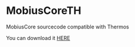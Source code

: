 # MobiusCoreTH
MobiusCore sourcecode compatible with Thermos


You can download it [HERE](http://uranus-portal.com/files/MobiusCore-1.2.5_1.7.10-Thermos.jar)
